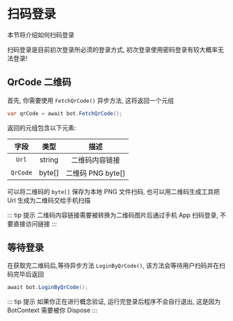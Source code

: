 # 扫码登录

本节将介绍如何扫码登录

扫码登录是目前初次登录所必须的登录方式, 初次登录使用密码登录有较大概率无法登录!

## QrCode 二维码

首先, 你需要使用 `FetchQrCode()` 异步方法, 这将返回一个元组

```csharp
var qrCode = await bot.FetchQrCode();
```

返回的元组包含以下元素:

|   字段   |  类型  |       描述        |
| :------: | :----: | :---------------: |
|  `Url`   | string |  二维码内容链接   |
| `QrCode` | byte[] | 二维码 PNG byte[] |

可以将二维码的 `byte[]` 保存为本地 PNG 文件扫码, 也可以用二维码生成工具把 Url 生成为二维码交给手机扫描

::: tip 提示
二维码内容链接需要被转换为二维码图片后通过手机 App 扫码登录, 不要直接访问链接
:::

## 等待登录

在获取完二维码后,等待异步方法 `LoginByQrCode()`, 该方法会等待用户扫码并在扫码完毕后返回

```csharp
await bot.LoginByQrCode();
```

::: tip 提示
如果你正在进行概念验证, 运行完登录后程序不会自行退出, 这是因为 BotContext 需要被你 Dispose
:::
